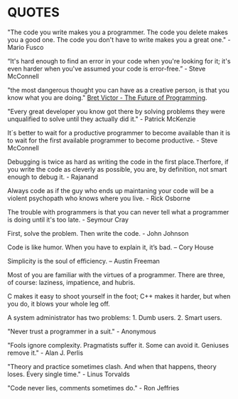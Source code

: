 # QUOTES

"The code you write makes you a programmer. The code you delete makes you a good one. The code you don't have to write makes you a great one." - Mario Fusco

“It's hard enough to find an error in your code when you're looking for it; it's even harder when you've assumed your code is error-free.” - Steve McConnell

"the most dangerous thought you can have as a creative person, is that
you know what you are doing." [Bret Victor - The Future of
Programming](https://vimeo.com/71278954).

"Every great developer you know got there by solving problems they were
unqualified to solve until they actually did it." - Patrick McKenzie

It´s better to wait for a productive programmer to become available than
it is to wait for the first available programmer to become productive. -
Steve McConnell

Debugging is twice as hard as writing the code in the first
place.Therfore, if you write the code as cleverly as possible, you are,
by definition, not smart enough to debug it. - Rajanand

Always code as if the guy who ends up maintaning your code will be a
violent psychopath who knows where you live. - Rick Osborne

The trouble with programmers is that you can never tell what a
programmer is doing until it's too late. - Seymour Cray

First, solve the problem. Then write the code. - John Johnson

Code is like humor. When you have to explain it, it’s bad. – Cory House

Simplicity is the soul of efficiency. – Austin Freeman

Most of you are familiar with the virtues of a programmer. There are
three, of course: laziness, impatience, and hubris.

C makes it easy to shoot yourself in the foot; C++ makes it harder, but
when you do, it blows your whole leg off.

A system administrator has two problems: 1. Dumb users. 2. Smart users.

"Never trust a programmer in a suit." - Anonymous

"Fools ignore complexity. Pragmatists suffer it. Some can avoid it.
Geniuses remove it." - Alan J. Perlis

"Theory and practice sometimes clash. And when that happens, theory
loses. Every single time." - Linus Torvalds

"Code never lies, comments sometimes do." - Ron Jeffries

